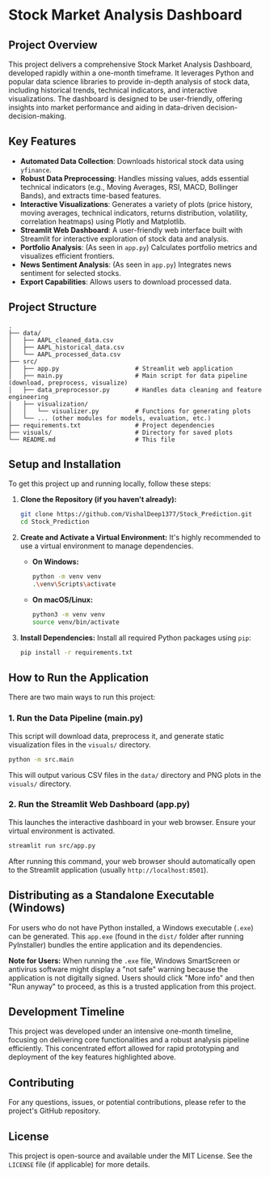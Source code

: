 # Stock Market Analysis Dashboard

## Project Overview

This project delivers a comprehensive Stock Market Analysis Dashboard, developed rapidly within a one-month timeframe. It leverages Python and popular data science libraries to provide in-depth analysis of stock data, including historical trends, technical indicators, and interactive visualizations. The dashboard is designed to be user-friendly, offering insights into market performance and aiding in data-driven decision-decision-making.

## Key Features

*   **Automated Data Collection**: Downloads historical stock data using `yfinance`.
*   **Robust Data Preprocessing**: Handles missing values, adds essential technical indicators (e.g., Moving Averages, RSI, MACD, Bollinger Bands), and extracts time-based features.
*   **Interactive Visualizations**: Generates a variety of plots (price history, moving averages, technical indicators, returns distribution, volatility, correlation heatmaps) using Plotly and Matplotlib.
*   **Streamlit Web Dashboard**: A user-friendly web interface built with Streamlit for interactive exploration of stock data and analysis.
*   **Portfolio Analysis**: (As seen in `app.py`) Calculates portfolio metrics and visualizes efficient frontiers.
*   **News Sentiment Analysis**: (As seen in `app.py`) Integrates news sentiment for selected stocks.
*   **Export Capabilities**: Allows users to download processed data.

## Project Structure

```
.
├── data/
│   ├── AAPL_cleaned_data.csv
│   ├── AAPL_historical_data.csv
│   └── AAPL_processed_data.csv
├── src/
│   ├── app.py                     # Streamlit web application
│   ├── main.py                    # Main script for data pipeline (download, preprocess, visualize)
│   ├── data_preprocessor.py       # Handles data cleaning and feature engineering
│   ├── visualization/
│   │   └── visualizer.py          # Functions for generating plots
│   └── ... (other modules for models, evaluation, etc.)
├── requirements.txt               # Project dependencies
├── visuals/                       # Directory for saved plots
└── README.md                      # This file
```

## Setup and Installation

To get this project up and running locally, follow these steps:

1.  **Clone the Repository (if you haven't already):**
    ```bash
    git clone https://github.com/VishalDeep1377/Stock_Prediction.git
    cd Stock_Prediction
    ```

2.  **Create and Activate a Virtual Environment:**
    It's highly recommended to use a virtual environment to manage dependencies.

    *   **On Windows:**
        ```bash
        python -m venv venv
        .\venv\Scripts\activate
        ```
    *   **On macOS/Linux:**
        ```bash
        python3 -m venv venv
        source venv/bin/activate
        ```

3.  **Install Dependencies:**
    Install all required Python packages using `pip`:
    ```bash
    pip install -r requirements.txt
    ```

## How to Run the Application

There are two main ways to run this project:

### 1. Run the Data Pipeline (main.py)

This script will download data, preprocess it, and generate static visualization files in the `visuals/` directory.

```bash
python -m src.main
```
This will output various CSV files in the `data/` directory and PNG plots in the `visuals/` directory.

### 2. Run the Streamlit Web Dashboard (app.py)

This launches the interactive dashboard in your web browser. Ensure your virtual environment is activated.

```bash
streamlit run src/app.py
```
After running this command, your web browser should automatically open to the Streamlit application (usually `http://localhost:8501`).

## Distributing as a Standalone Executable (Windows)

For users who do not have Python installed, a Windows executable (`.exe`) can be generated. This `app.exe` (found in the `dist/` folder after running PyInstaller) bundles the entire application and its dependencies.

**Note for Users:** When running the `.exe` file, Windows SmartScreen or antivirus software might display a "not safe" warning because the application is not digitally signed. Users should click "More info" and then "Run anyway" to proceed, as this is a trusted application from this project.

## Development Timeline

This project was developed under an intensive one-month timeline, focusing on delivering core functionalities and a robust analysis pipeline efficiently. This concentrated effort allowed for rapid prototyping and deployment of the key features highlighted above.

## Contributing

For any questions, issues, or potential contributions, please refer to the project's GitHub repository.

## License

This project is open-source and available under the MIT License. See the `LICENSE` file (if applicable) for more details.
